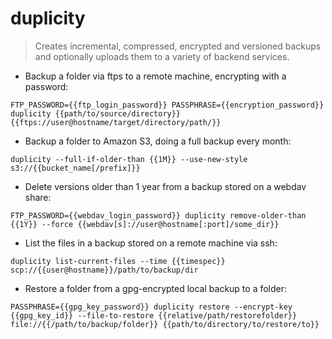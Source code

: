 # duplicity

> Creates incremental, compressed, encrypted and versioned backups and optionally uploads them to a variety of backend services.

- Backup a folder via ftps to a remote machine, encrypting with a password:

`FTP_PASSWORD={{ftp_login_password}} PASSPHRASE={{encryption_password}} duplicity {{path/to/source/directory}} {{ftps://user@hostname/target/directory/path/}}`

- Backup a folder to Amazon S3, doing a full backup every month:

`duplicity --full-if-older-than {{1M}} --use-new-style s3://{{bucket_name[/prefix]}}`

- Delete versions older than 1 year from a backup stored on a webdav share:

`FTP_PASSWORD={{webdav_login_password}} duplicity remove-older-than {{1Y}} --force {{webdav[s]://user@hostname[:port]/some_dir}}`

- List the files in a backup stored on a remote machine via ssh:

`duplicity list-current-files --time {{timespec}} scp://{{user@hostname}}/path/to/backup/dir`

- Restore a folder from a gpg-encrypted local backup to a folder:

`PASSPHRASE={{gpg_key_password}} duplicity restore --encrypt-key {{gpg_key_id}} --file-to-restore {{relative/path/restorefolder}} file://{{/path/to/backup/folder}} {{path/to/directory/to/restore/to}}`
